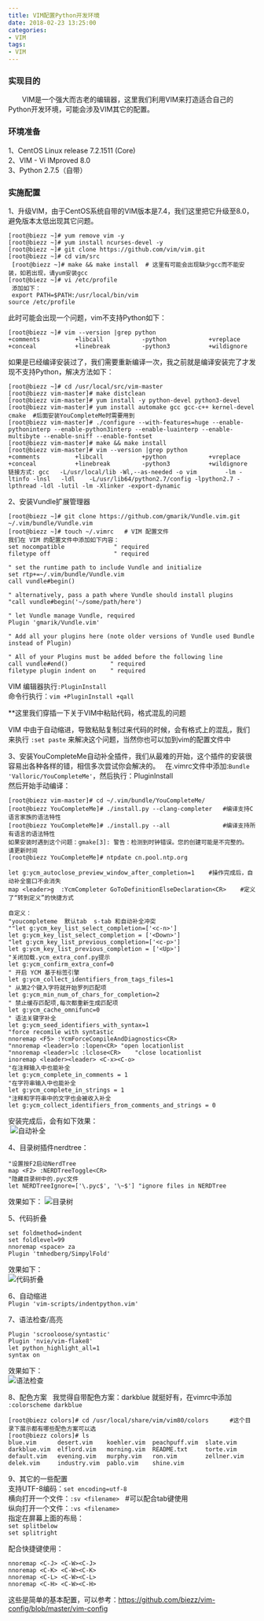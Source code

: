 ```yaml
---
title: VIM配置Python开发环境
date: 2018-02-23 13:25:00
categories:
- VIM
tags:
- VIM
---
```


### 实现目的
　　VIM是一个强大而古老的编辑器，这里我们利用VIM来打造适合自己的Python开发环境，可能会涉及VIM其它的配置。

### 环境准备
1、CentOS Linux release 7.2.1511 (Core)  
2、VIM - Vi IMproved 8.0  
3、Python 2.7.5（自带）  

### 实施配置
1、升级VIM，由于CentOS系统自带的VIM版本是7.4，我们这里把它升级至8.0，避免版本太低出现其它问题。
  
  ```
  [root@biezz ~]# yum remove vim -y
  [root@biezz ~]# yum install ncurses-devel -y
  [root@biezz ~]# git clone https://github.com/vim/vim.git
  [root@biezz ~]# cd vim/src
  [root@biezz ~]# make && make install  # 这里有可能会出现缺少gcc而不能安装，如若出现，请yum安装gcc
  [root@biezz ~]# vi /etc/profile
  添加如下：
  export PATH=$PATH:/usr/local/bin/vim
  source /etc/profile
 ```
 此时可能会出现一个问题，vim不支持Python如下：
 ```
 [root@biezz ~]# vim --version |grep python
+comments          +libcall           -python            +vreplace
+conceal           +linebreak         -python3           +wildignore
 ```
 如果是已经编译安装过了，我们需要重新编译一次，我之前就是编译安装完了才发现不支持Python，解决方法如下：
 ```
 [root@biezz ~]# cd /usr/local/src/vim-master
[root@biezz vim-master]# make distclean
[root@biezz vim-master]# yum install -y python-devel python3-devel
[root@biezz vim-master]# yum install automake gcc gcc-c++ kernel-devel cmake  #后面安装YouCompleteMe时需要用到
[root@biezz vim-master]# ./configure --with-features=huge --enable-pythoninterp --enable-python3interp --enable-luainterp --enable-multibyte --enable-sniff --enable-fontset
[root@biezz vim-master]# make && make install
[root@biezz vim-master]# vim --version |grep python
+comments          +libcall           +python            +vreplace
+conceal           +linebreak         -python3           +wildignore
链接方式: gcc   -L/usr/local/lib -Wl,--as-needed -o vim        -lm -ltinfo -lnsl   -ldl    -L/usr/lib64/python2.7/config -lpython2.7 -lpthread -ldl -lutil -lm -Xlinker -export-dynamic       

 ```
2、安装Vundle扩展管理器
```
[root@biezz ~]# git clone https://github.com/gmarik/Vundle.vim.git ~/.vim/bundle/Vundle.vim
[root@biezz ~]# touch ~/.vimrc   # VIM 配置文件
我们在 VIM 的配置文件中添加如下内容：
set nocompatible              " required
filetype off                  " required

" set the runtime path to include Vundle and initialize
set rtp+=~/.vim/bundle/Vundle.vim
call vundle#begin()

" alternatively, pass a path where Vundle should install plugins
"call vundle#begin('~/some/path/here')

" let Vundle manage Vundle, required
Plugin 'gmarik/Vundle.vim'

" Add all your plugins here (note older versions of Vundle used Bundle instead of Plugin)

" All of your Plugins must be added before the following line
call vundle#end()            " required
filetype plugin indent on    " required
```
VIM 编辑器执行`:PluginInstall `  
命令行执行：`vim +PluginInstall +qall`  
  
**这里我们穿插一下关于VIM中粘贴代码，格式混乱的问题   

VIM 中由于自动缩进，导致粘贴复制过来代码的时候，会有格式上的混乱，我们来执行 `:set paste` 来解决这个问题，当然你也可以加到vim的配置文件中
  
3、安装YouCompleteMe自动补全插件，我们从最难的开始，这个插件的安装很容易出各种各样的错，相信多次尝试你会解决的。  
在.vimrc文件中添加:` Bundle 'Valloric/YouCompleteMe' `，然后执行：PluginInstall  
然后开始手动编译：
```
[root@biezz vim-master]# cd ~/.vim/bundle/YouCompleteMe/
[root@biezz YouCompleteMe]# ./install.py --clang-completer   #编译支持C语言家族的语法特性
[root@biezz YouCompleteMe]# ./install.py --all               #编译支持所有语言的语法特性
如果安装时遇到这个问题：gmake[3]: 警告：检测到时钟错误。您的创建可能是不完整的。 请更新时间
[root@biezz YouCompleteMe]# ntpdate cn.pool.ntp.org

let g:ycm_autoclose_preview_window_after_completion=1    #操作完成后，自动补全窗口不会消失
map <leader>g  :YcmCompleter GoToDefinitionElseDeclaration<CR>    #定义了“转到定义”的快捷方式

自定义：
"youcompleteme  默认tab  s-tab 和自动补全冲突
""let g:ycm_key_list_select_completion=['<c-n>']
let g:ycm_key_list_select_completion = ['<Down>']
"let g:ycm_key_list_previous_completion=['<c-p>']
let g:ycm_key_list_previous_completion = ['<Up>']
"关闭加载.ycm_extra_conf.py提示
let g:ycm_confirm_extra_conf=0
" 开启 YCM 基于标签引擎
let g:ycm_collect_identifiers_from_tags_files=1
" 从第2个键入字符就开始罗列匹配项
let g:ycm_min_num_of_chars_for_completion=2
" 禁止缓存匹配项,每次都重新生成匹配项
let g:ycm_cache_omnifunc=0
" 语法关键字补全
let g:ycm_seed_identifiers_with_syntax=1
"force recomile with syntastic
nnoremap <F5> :YcmForceCompileAndDiagnostics<CR>
"nnoremap <leader>lo :lopen<CR> "open locationlist
"nnoremap <leader>lc :lclose<CR>    "close locationlist
inoremap <leader><leader> <C-x><C-o>
"在注释输入中也能补全
let g:ycm_complete_in_comments = 1
"在字符串输入中也能补全
let g:ycm_complete_in_strings = 1
"注释和字符串中的文字也会被收入补全
let g:ycm_collect_identifiers_from_comments_and_strings = 0
```
安装完成后，会有如下效果：  
  ![自动补全](/images/2018031501.png)  

4、目录树插件nerdtree：
```
"设置按F2启动NerdTree
map <F2> :NERDTreeToggle<CR>
"隐藏目录树中的.pyc文件
let NERDTreeIgnore=['\.pyc$', '\~$'] "ignore files in NERDTree

```
效果如下：
![目录树](/images/2018031502.png)

5、代码折叠
```
set foldmethod=indent
set foldlevel=99
nnoremap <space> za
Plugin 'tmhedberg/SimpylFold'
```
效果如下：  
![代码折叠](/images/2018031503.png)  

6、自动缩进  
`Plugin 'vim-scripts/indentpython.vim'`  

7、语法检查/高亮  
```
Plugin 'scrooloose/syntastic'
Plugin 'nvie/vim-flake8'
let python_highlight_all=1
syntax on
```
效果如下：  
![语法检查](/images/2018031504.png)

8、配色方案  
我觉得自带配色方案：darkblue 就挺好有，在vimrc中添加 `:colorscheme darkblue` 
```
[root@biezz colors]# cd /usr/local/share/vim/vim80/colors      #这个目录下展示都有哪些配色方案可以选
[root@biezz colors]# ls
blue.vim      desert.vim    koehler.vim  peachpuff.vim  slate.vim
darkblue.vim  elflord.vim   morning.vim  README.txt     torte.vim
default.vim   evening.vim   murphy.vim   ron.vim        zellner.vim
delek.vim     industry.vim  pablo.vim    shine.vim
```
9、其它的一些配置  
支持UTF-8编码：`set encoding=utf-8`  
横向打开一个文件：`:sv <filename>`   #可以配合tab键使用  
纵向打开一个文件：`:vs <filename>`  
指定在屏幕上面的布局：  
`set splitbelow`  
`set splitright`  
   
配合快捷键使用：    
```
nnoremap <C-J> <C-W><C-J>
nnoremap <C-K> <C-W><C-K>
nnoremap <C-L> <C-W><C-L>
nnoremap <C-H> <C-W><C-H>
```
这些是简单的基本配置，可以参考：https://github.com/biezz/vim-config/blob/master/vim-config
